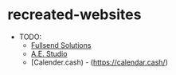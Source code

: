 # recreated-websites

- TODO:
    - [Fullsend Solutions](https://www.fullsend.io/#testimonials)
    - [A.E. Studio](https://ae.studio/?utm_source=sds&utm_medium=referral&utm_campaign=trytrickai&utm_content=footer&utm_term=3ff5251a-e107-4d47-bfb8-b2962debd252)
    - [Calender.cash) - (https://calendar.cash/)
